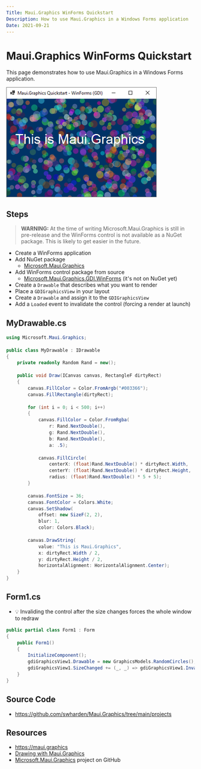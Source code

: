 ```yaml
---
Title: Maui.Graphics WinForms Quickstart
Description: How to use Maui.Graphics in a Windows Forms application
Date: 2021-09-21
---
```


# Maui.Graphics WinForms Quickstart

This page demonstrates how to use Maui.Graphics in a Windows Forms application. 

<div class='text-center img-border'>

![](maui-graphics-quickstart-winforms.png)

</div>

## Steps

> **WARNING:** At the time of writing Microsoft.Maui.Graphics is still in pre-release and the WinForms control is not available as a NuGet package. This is likely to get easier in the future.

* Create a WinForms application
* Add NuGet package
  * [Microsoft.Maui.Graphics](https://www.nuget.org/packages/Microsoft.Maui.Graphics)
* Add WinForms control package from source
  * [Microsoft.Maui.Graphics.GDI.WinForms](https://github.com/dotnet/Microsoft.Maui.Graphics/tree/main/src/Microsoft.Maui.Graphics.GDI.Winforms) (it's not on NuGet yet)
* Create a `Drawable` that describes what you want to render
* Place a `GDIGraphicsView` in your layout
* Create a `Drawable` and assign it to the `GDIGraphicsView`
* Add a `Loaded` event to invalidate the control (forcing a render at launch)

## MyDrawable.cs
```cs
using Microsoft.Maui.Graphics;

public class MyDrawable : IDrawable
{
    private readonly Random Rand = new();

    public void Draw(ICanvas canvas, RectangleF dirtyRect)
    {
        canvas.FillColor = Color.FromArgb("#003366");
        canvas.FillRectangle(dirtyRect);

        for (int i = 0; i < 500; i++)
        {
            canvas.FillColor = Color.FromRgba(
                r: Rand.NextDouble(),
                g: Rand.NextDouble(),
                b: Rand.NextDouble(),
                a: .5);

            canvas.FillCircle(
                centerX: (float)Rand.NextDouble() * dirtyRect.Width,
                centerY: (float)Rand.NextDouble() * dirtyRect.Height,
                radius: (float)Rand.NextDouble() * 5 + 5);
        }

        canvas.FontSize = 36;
        canvas.FontColor = Colors.White;
        canvas.SetShadow(
            offset: new SizeF(2, 2),
            blur: 1,
            color: Colors.Black);

        canvas.DrawString(
            value: "This is Maui.Graphics",
            x: dirtyRect.Width / 2,
            y: dirtyRect.Height / 2,
            horizontalAlignment: HorizontalAlignment.Center);
    }
}
```

## Form1.cs

* 💡 Invaliding the control after the size changes forces the whole window to redraw

```cs
public partial class Form1 : Form
{
    public Form1()
    {
        InitializeComponent();
        gdiGraphicsView1.Drawable = new GraphicsModels.RandomCircles();
        gdiGraphicsView1.SizeChanged += (_, _) => gdiGraphicsView1.Invalidate();
    }
}
```

## Source Code

* https://github.com/swharden/Maui.Graphics/tree/main/projects

## Resources
* https://maui.graphics
* [Drawing with Maui.Graphics](https://swharden.com/blog/2021-09-10-maui-graphics)
* [Microsoft.Maui.Graphics](https://github.com/dotnet/Microsoft.Maui.Graphics) project on GitHub